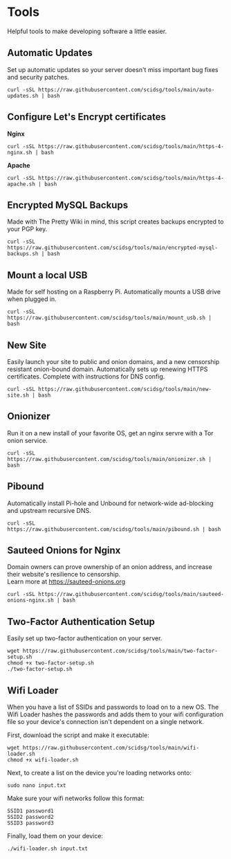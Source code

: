 # Tools

Helpful tools to make developing software a little easier.

## Automatic Updates
Set up automatic updates so your server doesn't miss important bug fixes and security patches.
```
curl -sSL https://raw.githubusercontent.com/scidsg/tools/main/auto-updates.sh | bash
```

## Configure Let's Encrypt certificates
**Nginx**
```
curl -sSL https://raw.githubusercontent.com/scidsg/tools/main/https-4-nginx.sh | bash
```
**Apache**
```
curl -sSL https://raw.githubusercontent.com/scidsg/tools/main/https-4-apache.sh | bash
```

## Encrypted MySQL Backups
Made with The Pretty Wiki in mind, this script creates backups encrypted to your PGP key.
```
curl -sSL https://raw.githubusercontent.com/scidsg/tools/main/encrypted-mysql-backups.sh | bash
```

## Mount a local USB
Made for self hosting on a Raspberry Pi. Automatically mounts a USB drive when plugged in.
```
curl -sSL https://raw.githubusercontent.com/scidsg/tools/main/mount_usb.sh | bash
```

## New Site
Easily launch your site to public and onion domains, and a new censorship resistant onion-bound domain. Automatically sets up renewing HTTPS certificates. Complete with instructions for DNS config.
```
curl -sSL https://raw.githubusercontent.com/scidsg/tools/main/new-site.sh | bash
```

## Onionizer
Run it on a new install of your favorite OS, get an nginx servre with a Tor onion service. 
```
curl -sSL https://raw.githubusercontent.com/scidsg/tools/main/onionizer.sh | bash
```


## Pibound
Automatically install Pi-hole and Unbound for network-wide ad-blocking and upstream recursive DNS. 
```
curl -sSL https://raw.githubusercontent.com/scidsg/tools/main/pibound.sh | bash
```

## Sauteed Onions for Nginx
Domain owners can prove ownership of an onion address, and increase their website's resilience to censorship.  
Learn more at https://sauteed-onions.org
```
curl -sSL https://raw.githubusercontent.com/scidsg/tools/main/sauteed-onions-nginx.sh | bash
```

## Two-Factor Authentication Setup
Easily set up two-factor authentication on your server.
```
wget https://raw.githubusercontent.com/scidsg/tools/main/two-factor-setup.sh
chmod +x two-factor-setup.sh
./two-factor-setup.sh
```

## Wifi Loader
When you have a list of SSIDs and passwords to load on to a new OS. The Wifi Loader hashes the passwords and adds them to your wifi configuration file so your device's connection isn't dependent on a single network.

First, download the script and make it executable:
```
wget https://raw.githubusercontent.com/scidsg/tools/main/wifi-loader.sh
chmod +x wifi-loader.sh
```

Next, to create a list on the device you're loading networks onto:
```
sudo nano input.txt
```

Make sure your wifi networks follow this format:
```
SSID1 password1
SSID2 password2
SSID3 password3
```

Finally, load them on your device:
```
./wifi-loader.sh input.txt
```

